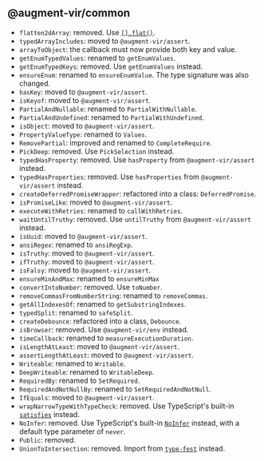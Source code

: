 ## @augment-vir/common

-   `flatten2dArray`: removed. Use [`[].flat()`](https://developer.mozilla.org/en-US/docs/Web/JavaScript/Reference/Global_Objects/Array/flat).
-   `typedArrayIncludes`: moved to `@augment-vir/assert`.
-   `arrayToObject`: the callback must now provide both key and value.
-   `getEnumTypedValues`: renamed to `getEnumValues`.
-   `getEnumTypedKeys`: removed. Use `getEnumValues` instead.
-   `ensureEnum`: renamed to `ensureEnumValue`. The type signature was also changed.
-   `hasKey`: moved to `@augment-vir/assert`.
-   `isKeyof`: moved to `@augment-vir/assert`.
-   `PartialAndNullable`: renamed to `PartialWithNullable`.
-   `PartialAndUndefined`: renamed to `PartialWithUndefined`.
-   `isObject`: moved to `@augment-vir/assert`.
-   `PropertyValueType`: renamed to `Values`.
-   `RemovePartial`: improved and renamed to `CompleteRequire`.
-   `PickDeep`: removed. Use `PickSelection` instead.
-   `typedHasProperty`: removed. Use `hasProperty` from `@augment-vir/assert` instead.
-   `typedHasProperties`: removed. Use `hasProperties` from `@augment-vir/assert` instead.
-   `createDeferredPromiseWrapper`: refactored into a class: `DeferredPromise`.
-   `isPromiseLike`: moved to `@augment-vir/assert`.
-   `executeWithRetries`: renamed to `callWithRetries`.
-   `waitUntilTruthy`: removed. Use `untilTruthy` from `@augment-vir/assert` instead.
-   `isUuid`: moved to `@augment-vir/assert`.
-   `ansiRegex`: renamed to `ansiRegExp`.
-   `isTruthy`: moved to `@augment-vir/assert`.
-   `ifTruthy`: moved to `@augment-vir/assert`.
-   `isFalsy`: moved to `@augment-vir/assert`.
-   `ensureMinAndMax`: renamed to `ensureMinMax`
-   `convertIntoNumber`: removed. Use `toNumber`.
-   `removeCommasFromNumberString`: renamed to `removeCommas`.
-   `getAllIndexesOf`: renamed to `getSubstringIndexes`.
-   `typedSplit`: renamed to `safeSplit`.
-   `createDebounce`: refactored into a class, `Debounce`.
-   `isBrowser`: removed. Use `@augment-vir/env` instead.
-   `timeCallback`: renamed to `measureExecutionDuration`.
-   `isLengthAtLeast`: moved to `@augment-vir/assert`.
-   `assertLengthAtLeast`: moved to `@augment-vir/assert`.
-   `Writeable`: renamed to `Writable`.
-   `DeepWriteable`: renamed to `WritableDeep`.
-   `RequiredBy`: renamed to `SetRequired`.
-   `RequiredAndNotNullBy`: renamed to `SetRequiredAndNotNull`.
-   `IfEquals`: moved to `@augment-vir/assert`.
-   `wrapNarrowTypeWithTypeCheck`: removed. Use TypeScript's built-in [`satisfies`](https://www.typescriptlang.org/docs/handbook/release-notes/typescript-4-9.html#the-satisfies-operator) instead.
-   `NoInfer`: removed. Use TypeScript's built-in [`NoInfer`](https://devblogs.microsoft.com/typescript/announcing-typescript-5-4/#the-noinfer-utility-type) instead, with a default type parameter of `never`.
-   `Public`: removed.
-   `UnionToIntersection`: removed. Import from [`type-fest`](https://www.npmjs.com/package/type-fest) instead.

